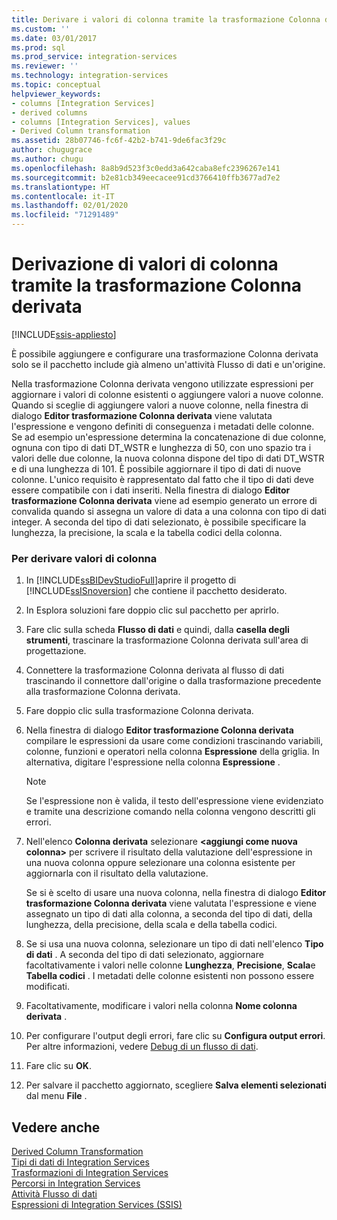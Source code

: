 ```yaml
---
title: Derivare i valori di colonna tramite la trasformazione Colonna derivata | Microsoft Docs
ms.custom: ''
ms.date: 03/01/2017
ms.prod: sql
ms.prod_service: integration-services
ms.reviewer: ''
ms.technology: integration-services
ms.topic: conceptual
helpviewer_keywords:
- columns [Integration Services]
- derived columns
- columns [Integration Services], values
- Derived Column transformation
ms.assetid: 28b07746-fc6f-42b2-b741-9de6fac3f29c
author: chugugrace
ms.author: chugu
ms.openlocfilehash: 8a8b9d523f3c0edd3a642caba8efc2396267e141
ms.sourcegitcommit: b2e81cb349eecacee91cd3766410ffb3677ad7e2
ms.translationtype: HT
ms.contentlocale: it-IT
ms.lasthandoff: 02/01/2020
ms.locfileid: "71291489"
---
```

# <a name="derive-column-values-by-using-the-derived-column-transformation"></a>Derivazione di valori di colonna tramite la trasformazione Colonna derivata

[!INCLUDE[ssis-appliesto](../../../includes/ssis-appliesto-ssvrpluslinux-asdb-asdw-xxx.md)]


  È possibile aggiungere e configurare una trasformazione Colonna derivata solo se il pacchetto include già almeno un'attività Flusso di dati e un'origine.  
  
 Nella trasformazione Colonna derivata vengono utilizzate espressioni per aggiornare i valori di colonne esistenti o aggiungere valori a nuove colonne. Quando si sceglie di aggiungere valori a nuove colonne, nella finestra di dialogo **Editor trasformazione Colonna derivata** viene valutata l'espressione e vengono definiti di conseguenza i metadati delle colonne. Se ad esempio un'espressione determina la concatenazione di due colonne, ognuna con tipo di dati DT_WSTR e lunghezza di 50, con uno spazio tra i valori delle due colonne, la nuova colonna dispone del tipo di dati DT_WSTR e di una lunghezza di 101. È possibile aggiornare il tipo di dati di nuove colonne. L'unico requisito è rappresentato dal fatto che il tipo di dati deve essere compatibile con i dati inseriti. Nella finestra di dialogo **Editor trasformazione Colonna derivata** viene ad esempio generato un errore di convalida quando si assegna un valore di data a una colonna con tipo di dati integer. A seconda del tipo di dati selezionato, è possibile specificare la lunghezza, la precisione, la scala e la tabella codici della colonna.  
  
### <a name="to-derive-column-values"></a>Per derivare valori di colonna  
  
1.  In [!INCLUDE[ssBIDevStudioFull](../../../includes/ssbidevstudiofull-md.md)]aprire il progetto di [!INCLUDE[ssISnoversion](../../../includes/ssisnoversion-md.md)] che contiene il pacchetto desiderato.  
  
2.  In Esplora soluzioni fare doppio clic sul pacchetto per aprirlo.  
  
3.  Fare clic sulla scheda **Flusso di dati** e quindi, dalla **casella degli strumenti**, trascinare la trasformazione Colonna derivata sull'area di progettazione.  
  
4.  Connettere la trasformazione Colonna derivata al flusso di dati trascinando il connettore dall'origine o dalla trasformazione precedente alla trasformazione Colonna derivata.  
  
5.  Fare doppio clic sulla trasformazione Colonna derivata.  
  
6.  Nella finestra di dialogo **Editor trasformazione Colonna derivata** compilare le espressioni da usare come condizioni trascinando variabili, colonne, funzioni e operatori nella colonna **Espressione** della griglia. In alternativa, digitare l'espressione nella colonna **Espressione** .  
  
    > [!NOTE]  
    >  Se l'espressione non è valida, il testo dell'espressione viene evidenziato e tramite una descrizione comando nella colonna vengono descritti gli errori.  
  
7.  Nell'elenco **Colonna derivata** selezionare **\<aggiungi come nuova colonna>** per scrivere il risultato della valutazione dell'espressione in una nuova colonna oppure selezionare una colonna esistente per aggiornarla con il risultato della valutazione.  
  
     Se si è scelto di usare una nuova colonna, nella finestra di dialogo **Editor trasformazione Colonna derivata** viene valutata l'espressione e viene assegnato un tipo di dati alla colonna, a seconda del tipo di dati, della lunghezza, della precisione, della scala e della tabella codici.  
  
8.  Se si usa una nuova colonna, selezionare un tipo di dati nell'elenco **Tipo di dati** . A seconda del tipo di dati selezionato, aggiornare facoltativamente i valori nelle colonne **Lunghezza**, **Precisione**, **Scala**e **Tabella codici** . I metadati delle colonne esistenti non possono essere modificati.  
  
9. Facoltativamente, modificare i valori nella colonna **Nome colonna derivata** .  
  
10. Per configurare l'output degli errori, fare clic su **Configura output errori**. Per altre informazioni, vedere [Debug di un flusso di dati](../../../integration-services/troubleshooting/debugging-data-flow.md).  
  
11. Fare clic su **OK**.  
  
12. Per salvare il pacchetto aggiornato, scegliere **Salva elementi selezionati** dal menu **File** .  
  
## <a name="see-also"></a>Vedere anche  
 [Derived Column Transformation](../../../integration-services/data-flow/transformations/derived-column-transformation.md)   
 [Tipi di dati di Integration Services](../../../integration-services/data-flow/integration-services-data-types.md)   
 [Trasformazioni di Integration Services](../../../integration-services/data-flow/transformations/integration-services-transformations.md)   
 [Percorsi in Integration Services](../../../integration-services/data-flow/integration-services-paths.md)   
 [Attività Flusso di dati](../../../integration-services/control-flow/data-flow-task.md)   
 [Espressioni di Integration Services &#40;SSIS&#41;](../../../integration-services/expressions/integration-services-ssis-expressions.md)  
  
  
